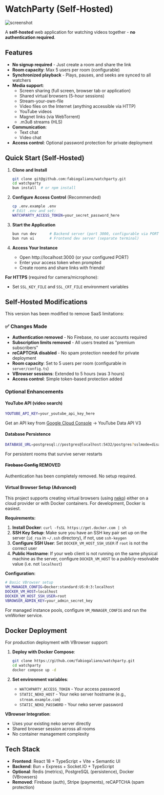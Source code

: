 # WatchParty (Self-Hosted)

![screenshot](https://github.com/fabiogaliano/watchparty/raw/main/public/screenshot_full.png)

A **self-hosted** web application for watching videos together - **no authentication required**.

## Features

- **No signup required** - Just create a room and share the link
- **Room capacity**: Max 5 users per room (configurable)
- **Synchronized playback** - Plays, pauses, and seeks are synced to all watchers
- **Media support**:
  - Screen sharing (full screen, browser tab or application)
  - Shared virtual browsers (5-hour sessions)
  - Stream-your-own-file
  - Video files on the Internet (anything accessible via HTTP)
  - YouTube videos
  - Magnet links (via WebTorrent)
  - .m3u8 streams (HLS)
- **Communication**:
  - Text chat
  - Video chat
- **Access control**: Optional password protection for private deployment

## Quick Start (Self-Hosted)

1. **Clone and Install**
   ```bash
   git clone git@github.com:fabiogaliano/watchparty.git
   cd watchparty
   bun install  # or npm install
   ```

2. **Configure Access Control** (Recommended)
   ```bash
   cp .env.example .env
   # Edit .env and set:
   WATCHPARTY_ACCESS_TOKEN=your_secret_password_here
   ```

3. **Start the Application**
   ```bash
   bun run dev      # Backend server (port 3000, configurable via PORT env var)
   bun run ui       # Frontend dev server (separate terminal)
   ```

4. **Access Your Instance**
   - Open http://localhost:3000 (or your configured PORT)
   - Enter your access token when prompted
   - Create rooms and share links with friends!

**For HTTPS** (required for camera/microphone):
- Set `SSL_KEY_FILE` and `SSL_CRT_FILE` environment variables

## Self-Hosted Modifications

This version has been modified to remove SaaS limitations:

### ✅ Changes Made
- **Authentication removed** - No Firebase, no user accounts required
- **Subscription limits removed** - All users treated as "premium subscribers"
- **reCAPTCHA disabled** - No spam protection needed for private deployment  
- **Room capacity**: Set to 5 users per room (configurable in `server/config.ts`)
- **VBrowser sessions**: Extended to 5 hours (was 3 hours)
- **Access control**: Simple token-based protection added

### Optional Enhancements

#### YouTube API (video search)
```bash
YOUTUBE_API_KEY=your_youtube_api_key_here
```
Get an API key from [Google Cloud Console](https://console.developers.google.com) → YouTube Data API V3

#### Database Persistence
```bash  
DATABASE_URL=postgresql://postgres@localhost:5432/postgres?sslmode=disable
```
For persistent rooms that survive server restarts

#### ~~Firebase Config~~ **REMOVED**
Authentication has been completely removed. No setup required.

#### Virtual Browser Setup (Advanced)
This project supports creating virtual browsers (using [neko](https://github.com/m1k1o/neko)) either on a cloud provider or with Docker containers. For development, Docker is easiest.

**Requirements:**
1. **Install Docker**: `curl -fsSL https://get.docker.com | sh`
2. **SSH Key Setup**: Make sure you have an SSH key pair set up on the server (`id_rsa` in `~/.ssh` directory), if not, use `ssh-keygen`
3. **Configure SSH User**: Set `DOCKER_VM_HOST_SSH_USER` if `root` is not the correct user
4. **Public Hostname**: If your web client is not running on the same physical machine as the server, configure `DOCKER_VM_HOST` to a publicly-resolvable value (i.e. not `localhost`)

**Configuration:**
```bash
# Basic VBrowser setup
VM_MANAGER_CONFIG=Docker:standard:US:0:3:localhost
DOCKER_VM_HOST=localhost
DOCKER_VM_HOST_SSH_USER=root
VBROWSER_ADMIN_KEY=your_admin_secret_key
```

For managed instance pools, configure `VM_MANAGER_CONFIG` and run the vmWorker service.

## Docker Deployment

For production deployment with VBrowser support:

1. **Deploy with Docker Compose**:
   ```bash
   git clone https://github.com/fabiogaliano/watchparty.git
   cd watchparty
   docker compose up -d
   ```

2. **Set environment variables**:
   - `WATCHPARTY_ACCESS_TOKEN` - Your access password
   - `STATIC_NEKO_HOST` - Your neko server hostname (e.g., `stream.example.com`)
   - `STATIC_NEKO_PASSWORD` - Your neko server password

**VBrowser Integration**:
- Uses your existing neko server directly
- Shared browser session across all rooms
- No container management complexity

## Tech Stack

- **Frontend**: React 18 + TypeScript + Vite + Semantic UI
- **Backend**: Bun + Express + Socket.IO + TypeScript
- **Optional**: Redis (metrics), PostgreSQL (persistence), Docker (VBrowsers)
- **Removed**: Firebase (auth), Stripe (payments), reCAPTCHA (spam protection)
